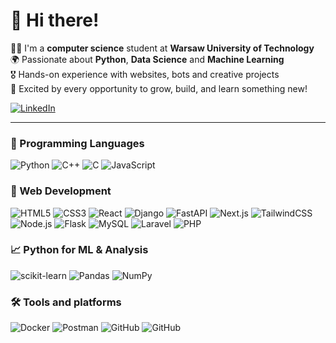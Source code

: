 # 👋 Hi there!

👨‍🦰 I'm a **computer science** student at **Warsaw University of Technology**  
🌍 Passionate about **Python**, **Data Science** and **Machine Learning**  
🎖️ Hands-on experience with websites, bots and creative projects  
🚀 Excited by every opportunity to grow, build, and learn something new!  

[![LinkedIn](https://img.shields.io/badge/LinkedIn-blue?style=for-the-badge&logo=linkedin)](https://www.linkedin.com/in/tomasz-pawlaczyk/)

---

### 🧠 Programming Languages
![Python](https://img.shields.io/badge/Python-3d7ce3?style=for-the-badge&logo=python&logoColor=white)
![C++](https://img.shields.io/badge/C++-00599C?style=for-the-badge&logo=c%2B%2B&logoColor=white)
![C](https://img.shields.io/badge/C-00599C?style=for-the-badge&logo=c&logoColor=white)
![JavaScript](https://img.shields.io/badge/JavaScript-F7DF1E?style=for-the-badge&logo=javascript&logoColor=black)

### 🧭 Web Development
![HTML5](https://img.shields.io/badge/HTML5-E34F26?style=for-the-badge&logo=html5&logoColor=white)
![CSS3](https://img.shields.io/badge/CSS3-1572B6?style=for-the-badge&logo=css3&logoColor=white)
![React](https://img.shields.io/badge/React-20232A?style=for-the-badge&logo=react&logoColor=61DAFB)
![Django](https://img.shields.io/badge/Django-092E20?style=for-the-badge&logo=django&logoColor=white)
![FastAPI](https://img.shields.io/badge/FastAPI-009688?style=for-the-badge&logo=fastapi&logoColor=white)
![Next.js](https://img.shields.io/badge/Next.js-000000?style=for-the-badge&logo=nextdotjs&logoColor=white)
![TailwindCSS](https://img.shields.io/badge/TailwindCSS-38B2AC?style=for-the-badge&logo=tailwindcss&logoColor=white)
![Node.js](https://img.shields.io/badge/Node.js-339933?style=for-the-badge&logo=nodedotjs&logoColor=white)
![Flask](https://img.shields.io/badge/Flask-000000?style=for-the-badge&logo=flask&logoColor=white)
![MySQL](https://img.shields.io/badge/MySQL-4479A1?style=for-the-badge&logo=mysql&logoColor=white)
![Laravel](https://img.shields.io/badge/Laravel-FF2D20?style=for-the-badge&logo=laravel&logoColor=white)
![PHP](https://img.shields.io/badge/PHP-777BB4?style=for-the-badge&logo=php&logoColor=white)

### 📈 Python for ML & Analysis
![scikit-learn](https://img.shields.io/badge/scikit--learn-F7931E?style=for-the-badge&logo=scikit-learn&logoColor=white)
![Pandas](https://img.shields.io/badge/Pandas-150458?style=for-the-badge&logo=pandas&logoColor=white)
![NumPy](https://img.shields.io/badge/NumPy-013243?style=for-the-badge&logo=numpy&logoColor=white)


### 🛠️ Tools and platforms
![Docker](https://img.shields.io/badge/Docker-2496ED?style=for-the-badge&logo=docker&logoColor=white)
![Postman](https://img.shields.io/badge/Postman-FF6C37?style=for-the-badge&logo=postman&logoColor=white)
![GitHub](https://img.shields.io/badge/GitHub-181717?style=for-the-badge&logo=github&logoColor=white)
![GitHub](https://img.shields.io/badge/GitHub-181717?style=for-the-badge&logo=github&logoColor=white)

<br>

[//]: # (### 🌍 Languages)
[//]: # (<span><img src="img/uk2.png" width="28" height="28" alt="UK flag" />![English]&#40;https://img.shields.io/badge/-English-0071bd?style=for-the-badge&#41; </span> &nbsp;)
[//]: # (<span><img src="img/german.png" width="28" height="28" alt="UK flag" />![German]&#40;https://img.shields.io/badge/-German-696969?style=for-the-badge&#41; </span> &nbsp;)
[//]: # (<span><img src="img/china.png" width="28" height="28" alt="UK flag" />![Mandarin]&#40;https://img.shields.io/badge/-Mandarin-cf3723?style=for-the-badge&#41; </span> )





[//]: # (<br><br><br><br><br><br><br><br><br><br>)


[//]: # (<style>)

[//]: # (.badge {)

[//]: # (  display: inline-flex;)

[//]: # (  align-items: center;)

[//]: # (  color: white;)

[//]: # (  font-weight: 600;)

[//]: # (  font-family: Arial, sans-serif;)

[//]: # (  font-size: 14px;)

[//]: # (  letter-spacing: 0.08em;)

[//]: # (  padding: 5px 12px;)

[//]: # (  border-radius: 4px;)

[//]: # (  user-select: none;)

[//]: # (  box-shadow: 0 1px 2px rgba&#40;0,0,0,0.2&#41;;)

[//]: # (})

[//]: # ()
[//]: # (.badge img {)

[//]: # (  width: 18px;)

[//]: # (  height: 18px;)

[//]: # (  margin-right: 8px;)

[//]: # (  object-fit: cover;)

[//]: # (})

[//]: # ()
[//]: # (.badge.english {)

[//]: # (  background-color: #3074e3; )

[//]: # (})

[//]: # (.badge.mandarin {)

[//]: # (  background-color: #2b2b2b;)

[//]: # (})

[//]: # (.badge.german {)

[//]: # (  background-color: #f0ad4e;)

[//]: # (})

[//]: # (</style>)

[//]: # ()
[//]: # ()
[//]: # (<span class="badge english">)

[//]: # (  <img src="img/uk.png" alt="UK flag" />)

[//]: # (  English)

[//]: # (</span>)

[//]: # (<span class="badge german">)

[//]: # (  <img src="img/german.png" alt="Germany flag" />)

[//]: # (  Deutsch)

[//]: # (</span>)

[//]: # (<span class="badge mandarin">)

[//]: # (  <img src="img/china.png" alt="Spain flag" />)

[//]: # (  Mandarin)

[//]: # (</span>)
